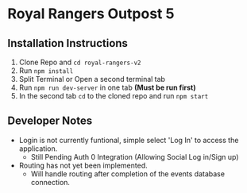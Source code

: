 
# Royal Rangers Outpost 5

  

## Installation Instructions

1. Clone Repo and ``cd royal-rangers-v2``
2. Run ``npm install``
3. Split Terminal or Open a second terminal tab
4. Run ``npm run dev-server`` in one tab **(Must be run first)**
5. In the second tab ``cd`` to the cloned repo and run ``npm start``

## Developer Notes

 - Login is not currently funtional, simple select 'Log In' to access the application.
	 - Still Pending Auth 0 Integration (Allowing Social Log in/Sign up)
 - Routing has not yet been implemented.
	 - Will handle routing after completion of the events database connection.
